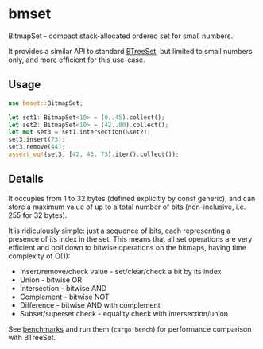 # bmset

BitmapSet - compact stack-allocated ordered set for small numbers.

It provides a similar API to standard [BTreeSet](https://doc.rust-lang.org/std/collections/struct.BTreeSet.html), but limited to small numbers only, and more efficient for this use-case.

## Usage

```rust
use bmset::BitmapSet;

let set1: BitmapSet<10> = (0..45).collect();
let set2: BitmapSet<10> = (42..80).collect();
let mut set3 = set1.intersection(&set2);
set3.insert(73);
set3.remove(44);
assert_eq!(set3, [42, 43, 73].iter().collect());
```

## Details

It occupies from 1 to 32 bytes (defined explicitly by const generic), and can store a maximum value of up to a total number of bits (non-inclusive, i.e. 255 for 32 bytes).

It is ridiculously simple: just a sequence of bits, each representing a presence of its index in the set. This means that all set operations are very efficient and boil down to bitwise operations on the bitmaps, having time complexity of O(1):
- Insert/remove/check value - set/clear/check a bit by its index
- Union - bitwise OR
- Intersection - bitwise AND
- Complement - bitwise NOT
- Difference - bitwise AND with complement
- Subset/superset check - equality check with intersection/union

See [benchmarks](benches/bench.rs) and run them (`cargo bench`) for performance comparison with BTreeSet.
